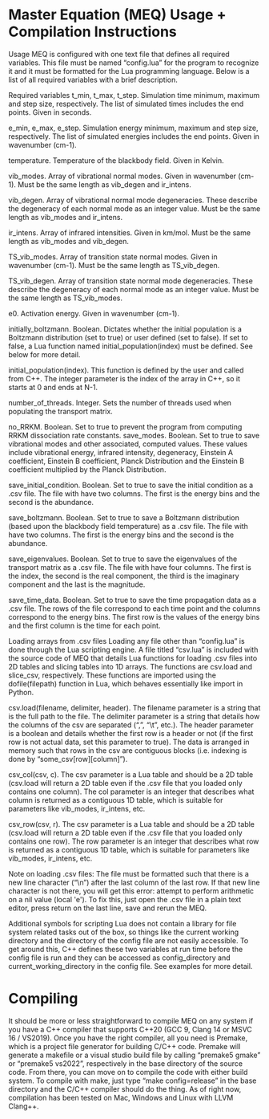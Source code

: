 # Master Equation (MEQ) Usage + Compilation Instructions

Usage
MEQ is configured with one text file that defines all required variables. This file must be named “config.lua” for the program to recognize it and it must be formatted for the Lua programming language. Below is a list of all required variables with a brief description.

Required variables
t_min, t_max, t_step. Simulation time minimum, maximum and step size, respectively. The list of simulated times includes the end points. Given in seconds.

e_min, e_max, e_step. Simulation energy minimum, maximum and step size, respectively. The list of simulated energies includes the end points. Given in wavenumber (cm-1).

temperature. Temperature of the blackbody field. Given in Kelvin.

vib_modes. Array of vibrational normal modes. Given in wavenumber (cm-1). Must be the same length as vib_degen and ir_intens.

vib_degen. Array of vibrational normal mode degeneracies. These describe the degeneracy of each normal mode as an integer value. Must be the same length as vib_modes and ir_intens.

ir_intens. Array of infrared intensities. Given in km/mol. Must be the same length as vib_modes and vib_degen.

TS_vib_modes. Array of transition state normal modes. Given in wavenumber (cm-1). Must be the same length as TS_vib_degen.

TS_vib_degen. Array of transition state normal mode degeneracies. These describe the degeneracy of each normal mode as an integer value. Must be the same length as TS_vib_modes.

e0. Activation energy. Given in wavenumber (cm-1).

initially_boltzmann. Boolean. Dictates whether the initial population is a Boltzmann distribution (set to true) or user defined (set to false). If set to false, a Lua function named initial_population(index) must be defined. See below for more detail. 

initial_population(index). This function is defined by the user and called from C++. The integer parameter is the index of the array in C++, so it starts at 0 and ends at N-1.

number_of_threads. Integer. Sets the number of threads used when populating the transport matrix.

no_RRKM. Boolean. Set to true to prevent the program from computing RRKM dissociation rate constants.
save_modes. Boolean. Set to true to save vibrational modes and other associated, computed values. These values include vibrational energy, infrared intensity, degeneracy, Einstein A coefficient, Einstein B coefficient, Planck Distribution and the Einstein B coefficient multiplied by the Planck Distribution. 

save_initial_condition. Boolean. Set to true to save the initial condition as a .csv file. The file with have two columns. The first is the energy bins and the second is the abundance.

save_boltzmann. Boolean. Set to true to save a Boltzmann distribution (based upon the blackbody field temperature) as a .csv file. The file with have two columns. The first is the energy bins and the second is the abundance.

save_eigenvalues. Boolean. Set to true to save the eigenvalues of the transport matrix as a .csv file. The file with have four columns. The first is the index, the second is the real component, the third is the imaginary component and the last is the magnitude. 

save_time_data. Boolean. Set to true to save the time propagation data as a .csv file. The rows of the file correspond to each time point and the columns correspond to the energy bins. The first row is the values of the energy bins and the first column is the time for each point. 

Loading arrays from .csv files
Loading any file other than “config.lua” is done through the Lua scripting engine. A file titled “csv.lua” is included with the source code of MEQ that details Lua functions for loading .csv files into 2D tables and slicing tables into 1D arrays. The functions are csv.load and slice_csv, respectively. These functions are imported using the dofile(filepath) function in Lua, which behaves essentially like import in Python.

csv.load(filename, delimiter, header). The filename parameter is a string that is the full path to the file. The delimiter parameter is a string that details how the columns of the csv are separated (“,”, “\t”, etc.). The header parameter is a boolean and details whether the first row is a header or not (if the first row is not actual data, set this parameter to true). The data is arranged in memory such that rows in the csv are contiguous blocks (i.e. indexing is done by “some_csv[row][column]”).

csv_col(csv, c). The csv parameter is a Lua table and should be a 2D table (csv.load will return a 2D table even if the .csv file that you loaded only contains one column). The col parameter is an integer that describes what column is returned as a contiguous 1D table, which is suitable for parameters like vib_modes, ir_intens, etc.

csv_row(csv, r). The csv parameter is a Lua table and should be a 2D table (csv.load will return a 2D table even if the .csv file that you loaded only contains one row). The row parameter is an integer that describes what row is returned as a contiguous 1D table, which is suitable for parameters like vib_modes, ir_intens, etc.

Note on loading .csv files: The file must be formatted such that there is a new line character (“\n”) after the last column of the last row. If that new line character is not there, you will get this error: attempt to perform arithmetic on a nil value (local 'e'). To fix this, just open the .csv file in a plain text editor, press return on the last line, save and rerun the MEQ.

Additional symbols for scripting
Lua does not contain a library for file system related tasks out of the box, so things like the current working directory and the directory of the config file are not easily accessible. To get around this, C++ defines these two variables at run time before the config file is run and they can be accessed as config_directory and current_working_directory in the config file. See examples for more detail.

# Compiling
It should be more or less straightforward to compile MEQ on any system if you have a C++ compiler that supports C++20 (GCC 9, Clang 14 or MSVC 16 / VS2019). Once you have the right compiler, all you need is Premake, which is a project file generator for building C/C++ code. Premake will generate a makefile or a visual studio build file by calling “premake5 gmake” or “premake5 vs2022”, respectively in the base directory of the source code. From there, you can move on to compile the code with either build system. To compile with make, just type “make config=release” in the base directory and the C/C++ compiler should do the thing. As of right now, compilation has been tested on Mac, Windows and Linux with LLVM Clang++.



